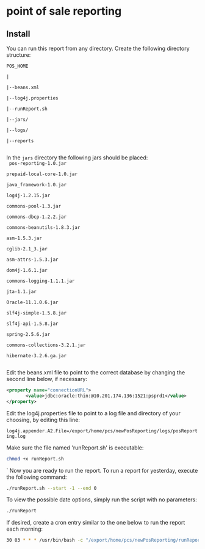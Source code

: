# point of sale reporting

## Install

You can run this report from any directory.  Create the following directory structure:
<code>  
POS_HOME  
|  
|--beans.xml  
|--log4j.properties  
|--runReport.sh  
|--jars/  
|--logs/  
|--reports  
</code>

In the `jars` directory the following jars should be placed:  
<code>
pos-reporting-1.0.jar  
prepaid-local-core-1.0.jar  
java_framework-1.0.jar    
log4j-1.2.15.jar  
commons-pool-1.3.jar  
commons-dbcp-1.2.2.jar  
commons-beanutils-1.8.3.jar  
asm-1.5.3.jar  
cglib-2.1_3.jar  
asm-attrs-1.5.3.jar  
dom4j-1.6.1.jar  
commons-logging-1.1.1.jar  
jta-1.1.jar  
Oracle-11.1.0.6.jar  
slf4j-simple-1.5.8.jar  
slf4j-api-1.5.8.jar  
spring-2.5.6.jar  
commons-collections-3.2.1.jar  
hibernate-3.2.6.ga.jar  
</code>  

Edit the beans.xml file to point to the correct database by changing the second line below, if necessary:
```xml  
<property name="connectionURL">  
       <value>jdbc:oracle:thin:@10.201.174.136:1521:psprd1</value>   
</property>  
````

Edit the log4j.properties file to point to a log file and directory of your choosing, by editing this line:

`
log4j.appender.A2.File=/export/home/pcs/newPosReporting/logs/posReporting.log
`

Make sure the file named 'runReport.sh' is executable:
```bash
chmod +x runReport.sh
```
`
Now you are ready to run the report.  To run a report for yesterday, execute the following command:
```bash
./runReport.sh --start -1 --end 0
```

To view the possible date options, simply run the script with no parameters:

```bash
./runReport
```

If desired, create a cron entry similar to the one below to run the report each morning:

```bash
30 03 * * * /usr/bin/bash -c "/export/home/pcs/newPosReporting/runReport.sh >/export/home/pcs/newPosReporting/logs/newPosReporting.out 2>&1"
```